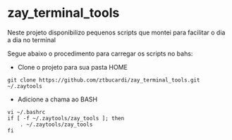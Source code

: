 # zay_terminal_tools

Neste projeto disponibilizo pequenos scripts que montei para facilitar o dia a dia no terminal

Segue abaixo o procedimento para carregar os scripts no bahs:

* Clone o projeto para sua pasta HOME

```
git clone https://github.com/ztbucardi/zay_terminal_tools.git ~/.zaytools
```

* Adicione a chama ao BASH

```
vi ~/.bashrc
if [ -f ~/.zaytools/zay_tools ]; then
    . ~/.zaytools/zay_tools
fi
```


